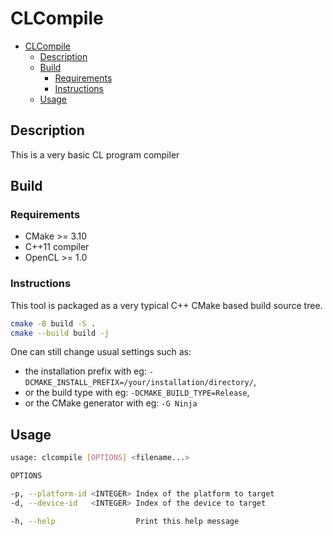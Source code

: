 # CLCompile

- [CLCompile](#clcompile)
  - [Description](#description)
  - [Build](#build)
    - [Requirements](#requirements)
    - [Instructions](#instructions)
  - [Usage](#usage)

## Description

This is a very basic CL program compiler

## Build

### Requirements

- CMake >= 3.10
- C++11 compiler
- OpenCL >= 1.0

### Instructions

This tool is packaged as a very typical C++ CMake based build source tree.

```bash
cmake -B build -S .
cmake --build build -j
```

One can still change usual settings such as:

- the installation prefix with eg: `-DCMAKE_INSTALL_PREFIX=/your/installation/directory/`,
- or the build type with eg: `-DCMAKE_BUILD_TYPE=Release`,
- or the CMake generator with eg: `-G Ninja`

## Usage

```bash
usage: clcompile [OPTIONS] <filename...>

OPTIONS

-p, --platform-id <INTEGER> Index of the platform to target
-d, --device-id   <INTEGER> Index of the device to target

-h, --help                  Print this help message
```
